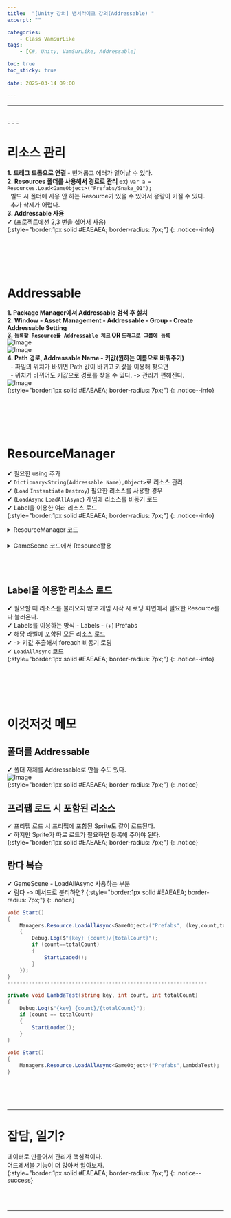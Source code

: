 ```yaml
---
title:  "[Unity 강의] 뱀서라이크 강의(Addressable) "
excerpt: ""

categories:
    - Class VamSurLike
tags:
    - [C#, Unity, VamSurLike, Addressable]

toc: true
toc_sticky: true
 
date: 2025-03-14 09:00

---
```

- - -


<br>
- - - 

# 리소스 관리
**1.&nbsp;드래그 드롭으로 연결** - 번거롭고 에러가 일어날 수 있다.  
**2.&nbsp;Resources 폴더를 사용해서 경로로 관리**  ex) `var a = Resources.Load<GameObject>("Prefabs/Snake_01");`  
&nbsp;&nbsp;빌드 시 폴더에 사용 안 하는 Resource가 있을 수 있어서 용량이 커질 수 있다.  
&nbsp;&nbsp;추가 삭제가 어렵다.  
**3.&nbsp;Addressable 사용**  
✔ (프로젝트에선 2,3 번을 섞어서 사용)  
{:style="border:1px solid #EAEAEA; border-radius: 7px;"}
{: .notice--info}  


<br><br><br><br>

# Addressable 
**1.&nbsp;Package Manager에서 Addressable 검색 후 설치**  
**2.&nbsp;Window - Asset Management - Addressable - Group - Create Addressable Setting**  
**3.&nbsp;`등록할 Resource를 Addressable 체크` OR `드래그로 그룹에 등록`**  
![Image](https://github.com/user-attachments/assets/791b77f9-c1ce-44bb-9323-3d3a1e451f4d)  
![Image](https://github.com/user-attachments/assets/f0b9f799-e1e6-431c-bded-945bd7127936)  
**4.&nbsp;Path 경로, Addressable Name - 키값(원하는 이름으로 바꿔주기)**  
&nbsp;&nbsp;- 파일의 위치가 바뀌면 Path 값이 바뀌고 키값을 이용해 찾으면  
&nbsp;&nbsp;- 위치가 바뀌어도 키값으로 경로를 찾을 수 있다. -> 관리가 편해진다.  
![Image](https://github.com/user-attachments/assets/1383c682-a18a-4894-a8f7-812bd397d9ed)  
{:style="border:1px solid #EAEAEA; border-radius: 7px;"}
{: .notice--info}  

<br><br><br><br>

# ResourceManager
✔ 필요한 using 추가  
✔ `Dictionary<String(Addressable Name),Object>`로 리소스 관리.  
✔ (`Load` `Instantiate` `Destroy`) 필요한 리소스를 사용할 경우  
✔ (`LoadAsync` `LoadAllAsync`) 게임에 리소스를 비동기 로드  
✔ Label을 이용한 여러 리소스 로드  
{:style="border:1px solid #EAEAEA; border-radius: 7px;"}
{: .notice--info}  

<details>
<summary>ResourceManager 코드</summary>
<div class="notice--primary" markdown="1"> 

```c# 
using System.Collections;
using System.Collections.Generic;
using UnityEngine;
using UnityEngine.AddressableAssets;
using UnityEngine.ResourceManagement.AsyncOperations;
using System;
using Object = UnityEngine.Object;
using System.Runtime.InteropServices;

public class ResourceManager 
{
    Dictionary<string, UnityEngine.Object> _resources = new Dictionary<string, Object>();

    public T Load<T>(string key) where T : Object
    {
        if (_resources.TryGetValue(key, out Object resource))
            return resource as T;

        return null;
    }

    public GameObject Instantiate(string key, Transform parent = null, bool pooling = false) 
    {
        GameObject prefabs = Load<GameObject>($"{key}");
        if (prefabs==null)
        {
            Debug.Log($"Failed to load Prefabs : {key}");
            return null;
        }

        GameObject go = Object.Instantiate(prefabs, parent);
        go.name = prefabs.name;
        return go;
    }

    public void Destroy(GameObject go) 
    {
        if (go == null)
            return;

        Object.Destroy(go);
    }

    #region 어드레서블
    public void LoadAsync<T>(string key,Action<T> callback = null) where T : UnityEngine.Object 
    {
        // 캐시 확인.
        if (_resources.TryGetValue(key, out Object resource)) 
        {
            callback?.Invoke(resource as T);
            return;
        }

        // 리소스 비동기 로딩 
        var asyncOperation = Addressables.LoadAssetAsync<T>(key);
        asyncOperation.Completed += (op) =>
        {
            _resources.Add(key, op.Result);
            callback?.Invoke(op.Result);
        };
    }

    public void LoadAllAsync<T>(string label, Action<string, int, int> callback) where T : UnityEngine.Object
    {
        // Action<string, int, int> => <Key, loadCount, totalCount>   loadCount, totalCount는 유동적 필요x면 없어도된다.
        var opHandle = Addressables.LoadResourceLocationsAsync(label, typeof(T));
        opHandle.Completed += (op) =>
        {
            int loadCount = 0;
            int totalCount = op.Result.Count;

            foreach (var result in op.Result)
            {
                LoadAsync<T>(result.PrimaryKey, (obj) =>
                {
                    loadCount++;
                    callback?.Invoke(result.PrimaryKey, loadCount, totalCount);
                });
            }
        };
    }
    #endregion
}
```
</div>
</details>

<br>

<details>
<summary>GameScene 코드에서 Resource활용</summary>
<div class="notice--primary" markdown="1"> 

```c# 
using Mono.Cecil;
using UnityEditor.AddressableAssets.HostingServices;
using UnityEngine;

public class GameScene : MonoBehaviour
{

    GameObject _slime;
    GameObject _goblin;
    GameObject _snake;
    GameObject _joystick;

    void Start()
    {
        Managers.Resource.LoadAllAsync<GameObject>("Prefabs", (key,count,totalCount) =>
        {
            Debug.Log($"{key} {count}/{totalCount}");

            if (count==totalCount)
            {
                StartLoaded();
            }
        });
    }


    void StartLoaded() 
    {
        // Resources폴더에서 찾는 방식
        // var a = Resources.Load<GameObject>("Prefabs/Snake_01");

        GameObject _slimePrefab = Managers.Resource.Load<GameObject>("Slime_01.prefab");
        _slime = GameObject.Instantiate(_slimePrefab);
        GameObject _snakePrefab = Managers.Resource.Load<GameObject>("Snake_01.prefab");
        _snake = GameObject.Instantiate(_snakePrefab);
        GameObject _goblinPrefab = Managers.Resource.Load<GameObject>("Goblin_01.prefab");
        _goblin = GameObject.Instantiate(_goblinPrefab);
        GameObject _joystickPrefab = Managers.Resource.Load<GameObject>("Joystick.prefab");
        _joystick = GameObject.Instantiate(_joystickPrefab);

        GameObject monsterObjects = new GameObject() { name = "@Monsters" };

        //_slime.transform.parent = monsterObjects.transform;
        _goblin.transform.parent = monsterObjects.transform;
        _snake.transform.parent = monsterObjects.transform;

        _slime.name = _slimePrefab.name;
        _goblin.name = _goblinPrefab.name;
        _snake.name = _snakePrefab.name;
        _joystick.name = _joystickPrefab.name;

        _slime.AddComponent<PlayerController>();

        Camera.main.GetComponent<CameraController>().Target = _slime;
    }
}

```
</div>
</details>

<br><br>

## Label을 이용한 리소스 로드
✔ 필요할 때 리소스를 불러오지 않고 게임 시작 시 로딩 화면에서 필요한 Resource를 다 불러온다.  
✔ Labels를 이용하는 방식 - Labels - (+) Prefabs  
✔ 해당 라벨에 포함된 모든 리소스 로드  
✔ -> 키값 추출해서 foreach 비동기 로딩  
✔ `LoadAllAsync` 코드  
{:style="border:1px solid #EAEAEA; border-radius: 7px;"}
{: .notice--info}  


<br><br><br><br>

# 이것저것 메모

## 폴더를 Addressable
✔ 폴더 자체를 Addressable로 만들 수도 있다.  
![Image](https://github.com/user-attachments/assets/4fb8b6a1-d23a-49b6-9831-710672c0b2cd)  
{:style="border:1px solid #EAEAEA; border-radius: 7px;"}
{: .notice}  


## 프리팹 로드 시 포함된 리소스
✔ 프리팹 로드 시 프리팹에 포함된 Sprite도 같이 로드된다.  
✔ 하지만 Sprite가 따로 로드가 필요하면 등록해 주어야 된다.  
{:style="border:1px solid #EAEAEA; border-radius: 7px;"}
{: .notice}  


## 람다 복습
✔ GameScene - LoadAllAsync 사용하는 부분  
✔ 람다 -> 메서드로 분리하면?
{:style="border:1px solid #EAEAEA; border-radius: 7px;"}
{: .notice}  

<div class="notice--primary" markdown="1"> 

```c# 
void Start()
{
    Managers.Resource.LoadAllAsync<GameObject>("Prefabs", (key,count,totalCount) =>
    {
        Debug.Log($"{key} {count}/{totalCount}");
        if (count==totalCount)
        {
            StartLoaded();
        }
    });
}
-----------------------------------------------------------------

private void LambdaTest(string key, int count, int totalCount)
{
    Debug.Log($"{key} {count}/{totalCount}");
    if (count == totalCount)
    {
        StartLoaded();
    }
}

void Start()
{
    Managers.Resource.LoadAllAsync<GameObject>("Prefabs",LambdaTest);
}
```
</div>


<br><br><br>
- - - 

# 잡담, 일기?
데이터로 만들어서 관리가 핵심적이다.  
어드레서블 기능이 더 많아서 알아보자.  
{:style="border:1px solid #EAEAEA; border-radius: 7px;"}
{: .notice--success}  


<br><br>
- - -